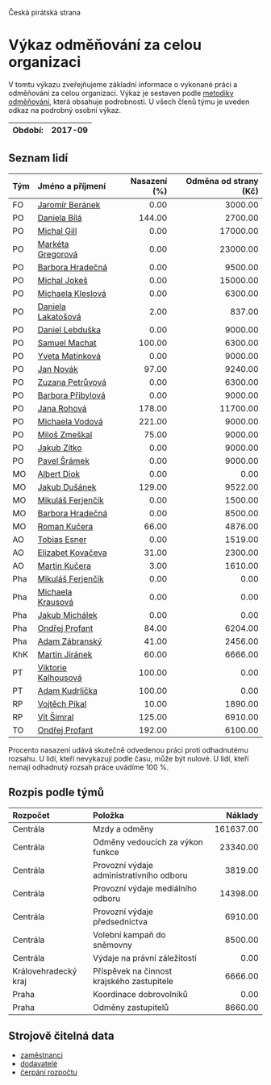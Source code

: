 Česká pirátská strana

Výkaz odměňování za celou organizaci
===========================

V tomtu výkazu zveřejňujeme základní informace o vykonané práci a odměňování
za celou organizaci. Výkaz je sestaven podle [metodiky odměňování][metodika],
která obsahuje podrobnosti. U všech členů týmu je uveden odkaz na podrobný osobní výkaz.

Období:                  | 2017-09
-----------------------  | --------------------


Seznam lidí
--------------

| Tým   | Jméno a příjmení                                                  |   Nasazení (%) |   Odměna od strany (Kč) |
|:------|:------------------------------------------------------------------|---------------:|------------------------:|
| FO    | [Jaromír Beránek](../../tymy/FO/2017/09/jaromir-beranek/)         |           0.00 |                 3000.00 |
| PO    | [Daniela Bílá](../../tymy/PO/2017/09/daniela-bila/)               |         144.00 |                 2700.00 |
| PO    | [Michal Gill](../../tymy/PO/2017/09/michal-gill/)                 |           0.00 |                17000.00 |
| PO    | [Markéta Gregorová](../../tymy/PO/2017/09/marketa-gregorova/)     |           0.00 |                23000.00 |
| PO    | [Barbora Hradečná](../../tymy/PO/2017/09/barbora-hradecna/)       |           0.00 |                 9500.00 |
| PO    | [Michal Jokeš](../../tymy/PO/2017/09/michal-jokes/)               |           0.00 |                15000.00 |
| PO    | [Michaela Kleslová](../../tymy/PO/2017/09/michaela-kleslova/)     |           0.00 |                 6300.00 |
| PO    | [Daniela Lakatošová](../../tymy/PO/2017/09/daniela-lakatosova/)   |           2.00 |                  837.00 |
| PO    | [Daniel Lebduška](../../tymy/PO/2017/09/daniel-lebduska/)         |           0.00 |                 9000.00 |
| PO    | [Samuel Machat](../../tymy/PO/2017/09/samuel-machat/)             |         100.00 |                 6300.00 |
| PO    | [Yveta Matínková](../../tymy/PO/2017/09/yveta-matinkova/)         |           0.00 |                 9000.00 |
| PO    | [Jan Novák](../../tymy/PO/2017/09/jan-novak/)                     |          97.00 |                 9240.00 |
| PO    | [Zuzana Petrůvová](../../tymy/PO/2017/09/zuzana-petruvova/)       |           0.00 |                 6300.00 |
| PO    | [Barbora Přibylová](../../tymy/PO/2017/09/barbora-pribylova/)     |           0.00 |                 9000.00 |
| PO    | [Jana Rohová](../../tymy/PO/2017/09/jana-rohova/)                 |         178.00 |                11700.00 |
| PO    | [Michaela Vodová](../../tymy/PO/2017/09/michaela-vodova/)         |         221.00 |                 9000.00 |
| PO    | [Miloš Zmeškal](../../tymy/PO/2017/09/milos-zmeskal/)             |          75.00 |                 9000.00 |
| PO    | [Jakub Zítko](../../tymy/PO/2017/09/jakub-zitko/)                 |           0.00 |                 9000.00 |
| PO    | [Pavel Šrámek](../../tymy/PO/2017/09/pavel-sramek/)               |           0.00 |                 9000.00 |
| MO    | [Albert Diok](../../tymy/MO/2017/09/albert-diok/)                 |           0.00 |                    0.00 |
| MO    | [Jakub Dušánek](../../tymy/MO/2017/09/jakub-dusanek/)             |         129.00 |                 9522.00 |
| MO    | [Mikuláš Ferjenčík](../../tymy/MO/2017/09/mikulas-ferjencik/)     |           0.00 |                 1500.00 |
| MO    | [Barbora Hradečná](../../tymy/MO/2017/09/barbora-hradecna/)       |           0.00 |                 8500.00 |
| MO    | [Roman Kučera](../../tymy/MO/2017/09/roman-kucera/)               |          66.00 |                 4876.00 |
| AO    | [Tobias Esner](../../tymy/AO/2017/09/tobias-esner/)               |           0.00 |                 1519.00 |
| AO    | [Elizabet Kovačeva](../../tymy/AO/2017/09/elizabet-kovaceva/)     |          31.00 |                 2300.00 |
| AO    | [Martin Kučera](../../tymy/AO/2017/09/martin-kucera/)             |           3.00 |                 1610.00 |
| Pha   | [Mikuláš Ferjenčík](../../tymy/Pha/2017/09/mikulas-ferjencik/)    |           0.00 |                    0.00 |
| Pha   | [Michaela Krausová](../../tymy/Pha/2017/09/michaela-krausova/)    |           0.00 |                    0.00 |
| Pha   | [Jakub Michálek](../../tymy/Pha/2017/09/jakub-michalek/)          |           0.00 |                    0.00 |
| Pha   | [Ondřej Profant](../../tymy/Pha/2017/09/ondrej-profant/)          |          84.00 |                 6204.00 |
| Pha   | [Adam Zábranský](../../tymy/Pha/2017/09/adam-zabransky/)          |          41.00 |                 2456.00 |
| KhK   | [Martin Jiránek](../../tymy/KhK/2017/09/martin-jiranek/)          |          60.00 |                 6666.00 |
| PT    | [Viktorie Kalhousová](../../tymy/PT/2017/09/viktorie-kalhousova/) |         100.00 |                    0.00 |
| PT    | [Adam Kudrlička](../../tymy/PT/2017/09/adam-kudrlicka/)           |         100.00 |                    0.00 |
| RP    | [Vojtěch Pikal](../../tymy/RP/2017/09/vojtech-pikal/)             |          10.00 |                 1890.00 |
| RP    | [Vít Šimral](../../tymy/RP/2017/09/vit-simral/)                   |         125.00 |                 6910.00 |
| TO    | [Ondřej Profant](../../tymy/TO/2017/09/ondrej-profant/)           |         192.00 |                 6100.00 |

Procento nasazení udává skutečně odvedenou práci proti odhadnutému rozsahu. 
U lidí, kteří nevykazují podle času, může být nulové. U lidí, kteří nemají odhadnutý rozsah
práce uvádíme 100 %.

Rozpis podle týmů
-----------------

| Rozpočet             | Položka                                    |   Náklady |
|:---------------------|:-------------------------------------------|----------:|
| Centrála             | Mzdy a odměny                              | 161637.00 |
| Centrála             | Odměny vedoucích za výkon funkce           |  23340.00 |
| Centrála             | Provozní výdaje administrativního odboru   |   3819.00 |
| Centrála             | Provozní výdaje mediálního odboru          |  14398.00 |
| Centrála             | Provozní výdaje předsednictva              |   6910.00 |
| Centrála             | Volební kampaň do sněmovny                 |   8500.00 |
| Centrála             | Výdaje na právní záležitosti               |      0.00 |
| Královehradecký kraj | Příspěvek na činnost krajského zastupitele |   6666.00 |
| Praha                | Koordinace dobrovolníků                    |      0.00 |
| Praha                | Odměny zastupitelů                         |   8660.00 |

Strojově čitelná data
-------------------

* [zaměstnanci](zamestnanci.tsv)
* [dodavatelé](dodavatele.tsv)
* [čerpání rozpočtu](cerpani_rozpoctu.tsv)

[metodika]: https://redmine.pirati.cz/projects/po/wiki/Odmenovani
